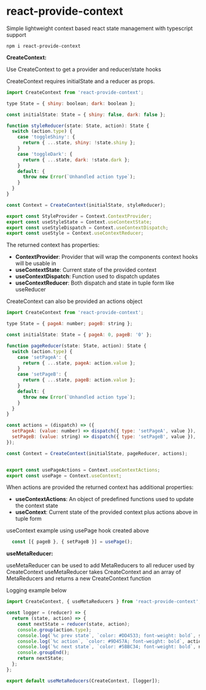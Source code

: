# react-provide-context
Simple lightweight context based react state management with typescript support

```
npm i react-provide-context
``` 

**CreateContext:**

Use CreateContext to get a provider and reducer/state hooks

CreateContext requires initialState and a reducer as props.

```jsx  
import CreateContext from 'react-provide-context';

type State = { shiny: boolean; dark: boolean };

const initialState: State = { shiny: false, dark: false };

function styleReducer(state: State, action): State {
  switch (action.type) {
    case 'toggleShiny': {
      return { ...state, shiny: !state.shiny };
    }
    case 'toggleDark': {
      return { ...state, dark: !state.dark };
    }
    default: {
      throw new Error(`Unhandled action type`);
    }
  }
}

const Context = CreateContext(initialState, styleReducer);

export const StyleProvider = Context.ContextProvider;
export const useStyleState = Context.useContextState;
export const useStyleDispatch = Context.useContextDispatch;
export const useStyle = Context.useContextReducer;

``` 
The returned context has properties:

* **ContextProvider**: Provider that will wrap the components context  hooks will be usable in
* **useContextState**: Current state of the provided context
* **useContextDispatch**: Function used to dispatch updates
* **useContextReducer**: Both dispatch and state in tuple form like useReducer

CreateContext can also be provided an actions object

```jsx 
import CreateContext from 'react-provide-context';

type State = { pageA: number; pageB: string };

const initialState: State = { pageA: 0, pageB: '0' };

function pageReducer(state: State, action): State {
  switch (action.type) {
    case 'setPageA': {
      return { ...state, pageA: action.value };
    }
    case 'setPageB': {
      return { ...state, pageB: action.value };
    }
    default: {
      throw new Error(`Unhandled action type`);
    }
  }
}

const actions = (dispatch) => ({
  setPageA: (value: number) => dispatch({ type: 'setPageA', value }),
  setPageB: (value: string) => dispatch({ type: 'setPageB', value }),
});

const Context = CreateContext(initialState, pageReducer, actions);


export const usePageActions = Context.useContextActions;
export const usePage = Context.useContext;
``` 

When actions are provided the returned context has additional properties:

* **useContextActions**: An object of predefined functions used to update the context state
* **useContext**:  Current state of the provided context plus actions above in tuple form

useContext example using usePage hook created above

```jsx 
  const [{ pageB }, { setPageB }] = usePage();
``` 

**useMetaReducer:**

useMetaReducer can be used to add MetaReducers to all reducer used by CreateContext
useMetaReducer takes CreateContext and an array of MetaReducers and returns a new CreateContext function

Logging example below

```jsx 
import CreateContext, { useMetaReducers } from 'react-provide-context';

const logger = (reducer) => {
  return (state, action) => {
    const nextState = reducer(state, action);
    console.group(action.type);
    console.log(`%c prev state`, `color: #DD4533; font-weight: bold`, state);
    console.log(`%c action`, `color: #9D457A; font-weight: bold`, action);
    console.log(`%c next state`, `color: #5BBC34; font-weight: bold`, nextState);
    console.groupEnd();
    return nextState;
  };
};

export default useMetaReducers(CreateContext, [logger]);
``` 
